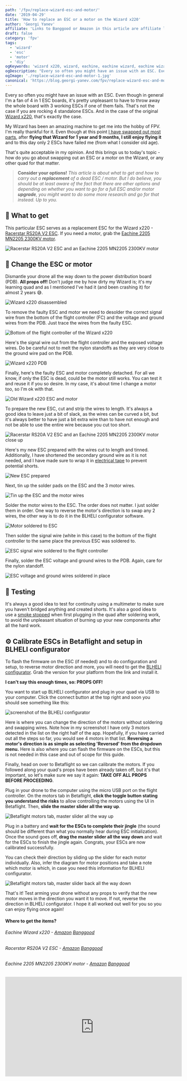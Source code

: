 ```yaml
---
path: '/fpv/replace-wizard-esc-and-motor/'
date: '2019-04-29'
title: 'How to replace an ESC or a motor on the Wizard x220'
author: 'Georgi Yanev'
affiliate: 'Links to Banggood or Amazon in this article are affiliate links and would support the blog if used to make a purchase.'
draft: false
category: 'fpv'
tags:
  - 'wizard'
  - 'esc'
  - 'motor'
  - 'diy'
ogKeywords: 'wizard x220, wizard, eachine, eachine wizard, eachine wizard x220, replace motor, replace esc, broken esc, broken motor, motor wont move, diy, how to change a motor on wizard x220, how to replace an esc on wizard x220'
ogDescription: "Every so often you might have an issue with an ESC. Even though in general I'm a fan of 4 in 1 ESC boards, it's pretty unpleasant to have to throw away the whole board with 3 working ESCs if one of them fails. That's not the case if you are rocking 4 standalone ESCs. And in the case of the original Wizard x220, that's exactly the case."
ogImage: './replace-wizard-esc-and-motor-1.jpg'
canonical: 'https://blog.georgi-yanev.com/fpv/replace-wizard-esc-and-motor'
---
```


Every so often you might have an issue with an ESC. Even though in general I'm a fan of 4 in 1 ESC boards, it's pretty unpleasant to have to throw away the whole board with 3 working ESCs if one of them fails. That's not the case if you are rocking 4 standalone ESCs. And in the case of the original [Wizard x220][1], that's exactly the case.

My Wizard has been an amazing machine to get me into the hobby of FPV. I'm really thankful for it. Even though at this point [I have swapped out most parts][3], after **flying that Wizard for 1 year and 9 months, I still enjoy flying it** and to this day only 2 ESCs have failed me (from what I consider old age).

That's quite acceptable in my opinion. And this brings us to today's topic - how do you go about swapping out an ESC or a motor on the Wizard, or any other quad for that matter.

> **Consider your options!** _This article is about what to get and how to carry out a **replacement** of a dead ESC / motor. But I do believe, you should be at least aware of the fact that there are other options and depending on whether you want to go for a full ESC and/or motor **upgrade**, you might want to do some more research and go for that instead. Up to you._

## 🛒 What to get

This particular ESC serves as a replacement ESC for the Wizard x220 - [Racerstar RS20A V2 ESC][4]. If you need a motor, grab the [Eachine 2205 MN2205 2300KV motor][6].

![Racerstar RS20A V2 ESC and an Eachine 2205 MN2205 2300KV motor](replace-wizard-esc-and-motor-1.jpg)

## 🔧 Change the ESC or motor

Dismantle your drone all the way down to the power distribution board (PDB). **All props off!** Don't judge me by how dirty my Wizard is; it's my learning quad and as I mentioned I've had it (and been crashing it) for almost 2 years 😅.

![Wizard x220 disassembled](replace-wizard-esc-and-motor-2.jpg)

To remove the faulty ESC and motor we need to desolder the correct signal wire from the bottom of the flight controller (FC) and the voltage and ground wires from the PDB. Just trace the wires from the faulty ESC.

![Bottom of the flight controller of the Wizard x220](replace-wizard-esc-and-motor-4.jpg)

Here's the signal wire out from the flight controller and the exposed voltage wires. Do be careful not to melt the nylon standoffs as they are very close to the ground wire pad on the PDB.

![Wizard x220 PDB](replace-wizard-esc-and-motor-5.jpg)

Finally, here's the faulty ESC and motor completely detached. For all we know, if only the ESC is dead, could be the motor still works. You can test it and reuse it if you so desire. In my case, it's about time I change a motor too, so I'm ok with that.

![Old Wizard x220 ESC and motor](replace-wizard-esc-and-motor-6.jpg)

To prepare the new ESC, cut and strip the wires to length. It's always a good idea to leave just a bit of slack, as the wires can be curved a bit, but it's always better to have just a bit extra wire than to have not enough and not be able to use the entire wire because you cut too short.

![Racerstar RS20A V2 ESC and an Eachine 2205 MN2205 2300KV motor close up](replace-wizard-esc-and-motor-8.jpg)

Here's my new ESC prepared with the wires cut to length and tinned. Additionally, I have shortened the secondary ground wire as it is not needed, and I have made sure to wrap it in [electrical tape][8] to prevent potential shorts.

![New ESC prepared](replace-wizard-esc-and-motor-9.jpg)

Next, tin up the solder pads on the ESC and the 3 motor wires.

![Tin up the ESC and the motor wires](replace-wizard-esc-and-motor-10.jpg)

Solder the motor wires to the ESC. The order does not matter. I just solder them in order. One way to reverse the motor's direction is to swap any 2 wires, the other way is to do it in the BLHELI configurator software.

![Motor soldered to ESC](replace-wizard-esc-and-motor-11.jpg)

Then solder the signal wire (white in this case) to the bottom of the flight controller to the same place the previous ESC was soldered to.

![ESC signal wire soldered to the flight controller](replace-wizard-esc-and-motor-12.jpg)

Finally, solder the ESC voltage and ground wires to the PDB. Again, care for the nylon standoff.

![ESC voltage and ground wires soldered in place](replace-wizard-esc-and-motor-13.jpg)

## 🧪 Testing

It's always a good idea to test for continuity using a multimeter to make sure you haven't bridged anything and created shorts.
It's also a good idea to use a [smoke stopped][9] when first plugging in the quad after soldering work, to avoid the unpleasant situation of burning up your new components after all the hard work.

## ⚙ Calibrate ESCs in Betaflight and setup in BLHELI configurator

To flash the firmware on the ESC (if needed) and to do configuration and setup, to reverse motor direction and more, you will need to get the [BLHELI configurator][10]. Grab the version for your platform from the link and install it.

**I can't say this enough times, so: PROPS OFF!**

You want to start up BLHELI configurator and plug in your quad via USB to your computer. Click the connect button at the top right and soon you should see something like this:

![screenshot of the BLHELI configurator](replace-wizard-esc-and-motor-14.png)

Here is where you can change the direction of the motors without soldering and swapping wires. Note how in my screenshot I have only 3 motors detected in the list on the right half of the app. Hopefully, if you have carried out all the steps so far, you would see 4 motors in that list.
**Reversing a motor's direction is as simple as selecting 'Reversed' from the dropdown menu.** Here is also where you can flash the firmware on the ESCs, but this is not needed in this case and out of scope for this guide.

Finally, head on over to Betaflight so we can calibrate the motors. If you followed along your quad's props have been already taken off, but it's that important, so let's make sure we say it again: **TAKE OFF ALL PROPS BEFORE PROCEEDING**.

Plug in your drone to the computer using the micro USB port on the flight controller. On the motors tab in Betaflight, **click the toggle button stating you understand the risks** to allow controlling the motors using the UI in Betaflight. Then, **slide the master slider all the way up**.

![Betaflight motors tab, master slider all the way up](replace-wizard-esc-and-motor-15.png)

Plug in a battery and **wait for the ESCs to complete their jingle** (the sound should be different than what you normally hear during ESC initialization). Once the sound goes off, **drag the master slider all the way down** and wait for the ESCs to finish the jingle again. Congrats, your ESCs are now calibrated successfully.

You can check their direction by sliding up the slider for each motor individually. Also, infer the diagram for motor positions and take a note which motor is which, in case you need this information for BLHELI configurator.

![Betaflight motors tab, master slider back all the way down](replace-wizard-esc-and-motor-16.png)

That's it! Test arming your drone without any props to verify that the new motor moves in the direction you want it to move. If not, reverse the direction in BLHELI configurator. I hope it all worked out well for you so you can enjoy flying once again!

#### Where to get the items?

###### Eachine Wizard x220 - [Amazon][2] [Banggood][1]

###### Racerstar RS20A V2 ESC - [Amazon][5] [Banggood][4]

###### Eachine 2205 MN2205 2300KV motor - [Amazon][7] [Banggood][6]

<div style="text-align: center">
  <iframe width="560" height="315" src="https://www.youtube.com/embed/skG-tLCe6jo?rel=0" frameBorder="0" allowFullScreen title="Chill November flight with the Eachine Wizard x220"></iframe>
</div>

[0]: Linkslist
[1]: https://bit.ly/wizardx220
[2]: https://amzn.to/2UBB9XH
[3]: /news/?tag=wizard
[4]: https://bit.ly/wizard-esc
[5]: https://amzn.to/2UoV9xx
[6]: https://bit.ly/wizard-motors
[7]: https://amzn.to/2FV4Qd1
[8]: https://bit.ly/electrical-tape
[9]: /fpv/make-a-smoke-stopper/
[10]: https://github.com/blheli-configurator/blheli-configurator/releases
